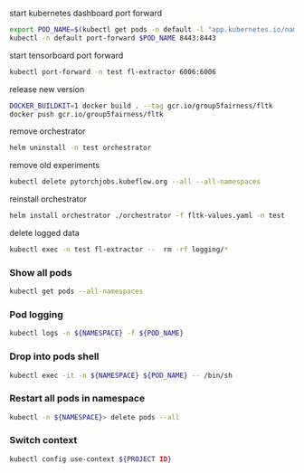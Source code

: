 start kubernetes dashboard port forward
```bash
export POD_NAME=$(kubectl get pods -n default -l "app.kubernetes.io/name=kubernetes-dashboard,app.kubernetes.io/instance=kubernetes-dashboard" -o jsonpath="{.items[0].metadata.name}")
kubectl -n default port-forward $POD_NAME 8443:8443
```

start tensorboard port forward
```bash
kubectl port-forward -n test fl-extractor 6006:6006
```

release new version
```bash
DOCKER_BUILDKIT=1 docker build . --tag gcr.io/group5fairness/fltk
docker push gcr.io/group5fairness/fltk
```

remove orchestrator
```bash
helm uninstall -n test orchestrator
```
remove old experiments
```bash
kubectl delete pytorchjobs.kubeflow.org --all --all-namespaces
```
reinstall orchestrator
```bash
helm install orchestrator ./orchestrator -f fltk-values.yaml -n test
```

delete logged data
```bash
kubectl exec -n test fl-extractor --  rm -rf logging/*
```


### Show all pods
```bash
kubectl get pods --all-namespaces  
```

### Pod logging
```bash
kubectl logs -n ${NAMESPACE} -f ${POD_NAME}
```

### Drop into pods shell
```bash
kubectl exec -it -n ${NAMESPACE} ${POD_NAME} -- /bin/sh
```

### Restart all pods in namespace
```bash
kubectl -n ${NAMESPACE}> delete pods --all
```

### Switch context
```bash
kubectl config use-context ${PROJECT ID}
```